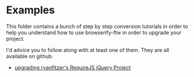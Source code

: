 # Examples

This folder contains a bunch of step by step conversion tutorials in order to help you understand how to use
browserify-ftw in order to upgrade your project.

I'd advice you to follow along with at least one of them. They are all available on github.

- [upgrading ryanfitzer's RequireJS jQuery
  Project](https://github.com/thlorenz/browserify-ftw/blob/master/examples/RyanFitzer-RequireJs-Jquery.md#initializing-the-npm-package-and-installing-dependencies)

